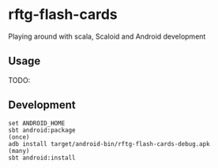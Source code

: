 # rftg-flash-cards

Playing around with scala, Scaloid and Android development

## Usage

TODO:

## Development

```
set ANDROID_HOME
sbt android:package
(once)
adb install target/android-bin/rftg-flash-cards-debug.apk
(many)
sbt android:install
```

